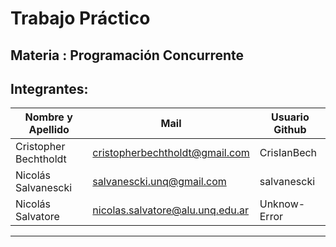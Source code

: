 # Trabajo Práctico
## Materia : Programación Concurrente
## Integrantes:

| Nombre y Apellido     | Mail                            | Usuario Github   |
|-----------------------|---------------------------------|------------------|
| Cristopher Bechtholdt | cristopherbechtholdt@gmail.com  | CrisIanBech      |
| Nicolás Salvanescki   | salvanescki.unq@gmail.com       | salvanescki      |
| Nicolás Salvatore     | nicolas.salvatore@alu.unq.edu.ar| Unknow-Error     |
------------------------------------------------------------------------------
